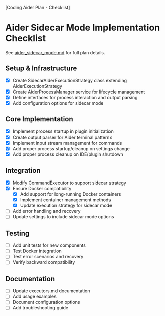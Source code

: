 [Coding Aider Plan - Checklist]

# Aider Sidecar Mode Implementation Checklist

See [aider_sidecar_mode.md](aider_sidecar_mode.md) for full plan details.

## Setup & Infrastructure

- [x] Create SidecarAiderExecutionStrategy class extending AiderExecutionStrategy
- [x] Create AiderProcessManager service for lifecycle management
- [x] Define interfaces for process interaction and output parsing
- [x] Add configuration options for sidecar mode

## Core Implementation

- [x] Implement process startup in plugin initialization
- [x] Create output parser for Aider terminal patterns
- [x] Implement input stream management for commands
- [x] Add proper process startup/cleanup on settings change
- [x] Add proper process cleanup on IDE/plugin shutdown

## Integration

- [x] Modify CommandExecutor to support sidecar strategy
- [x] Ensure Docker compatibility
    - [x] Add support for long-running Docker containers
    - [x] Implement container management methods
    - [x] Update execution strategy for sidecar mode
- [ ] Add error handling and recovery
- [ ] Update settings to include sidecar mode options

## Testing

- [ ] Add unit tests for new components
- [ ] Test Docker integration
- [ ] Test error scenarios and recovery
- [ ] Verify backward compatibility

## Documentation

- [ ] Update executors.md documentation
- [ ] Add usage examples
- [ ] Document configuration options
- [ ] Add troubleshooting guide

